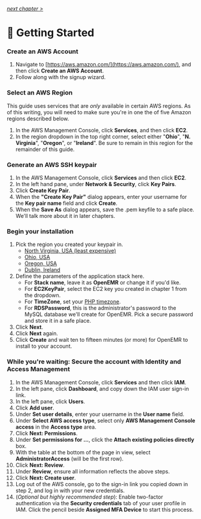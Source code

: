 _[next chapter >](02-Application-Servers.md)_

# 🚴 Getting Started

### Create an AWS Account

1. Navigate to [https://aws.amazon.com/](https://aws.amazon.com/), and then click **Create an AWS Account**.
2. Follow along with the signup wizard.

### Select an AWS Region

This guide uses services that are _only_ available in certain AWS regions. As of this writing, you will need to make sure you're in one the of five Amazon regions described below.

1. In the AWS Management Console, click **Services**, and then click **EC2**.
2. In the region dropdown in the top right corner, select either "**Ohio**", "**N. Virginia**", "**Oregon**", or "**Ireland**". Be sure to remain in this region for the remainder of this guide.

### Generate an AWS SSH keypair

1. In the AWS Management Console, click **Services** and then click **EC2**.
2. In the left hand pane, under **Network & Security**, click **Key Pairs**.
3. Click **Create Key Pair**.
4. When the **"Create Key Pair"** dialog appears, enter your username for the **Key pair name** field and click **Create**.
5. When the **Save As** dialog appears, save the .pem keyfile to a safe place. We'll talk more about it in later chapters.

### Begin your installation

1. Pick the region you created your keypair in.
   * [North Virginia, USA (least expensive)](https://console.aws.amazon.com/cloudformation/home?region=us-east-1#/stacks/new?stackName=OpenEMR&templateURL=https://s3.amazonaws.com/openemr-useast1/OpenEMR.004.json)
   * [Ohio, USA](https://console.aws.amazon.com/cloudformation/home?region=us-east-2#/stacks/new?stackName=OpenEMR&templateURL=https://s3.amazonaws.com/openemr-useast2/OpenEMR.004.json)
   * [Oregon, USA](https://console.aws.amazon.com/cloudformation/home?region=us-west-2#/stacks/new?stackName=OpenEMR&templateURL=https://s3.amazonaws.com/openemr-uswest2/OpenEMR.004.json)
   * [Dublin, Ireland](https://console.aws.amazon.com/cloudformation/home?region=eu-west-1#/stacks/new?stackName=OpenEMR&templateURL=https://s3.amazonaws.com/openemr-euwest1/OpenEMR.004.json)   
2. Define the parameters of the application stack here.
   * For **Stack name**, leave it as **OpenEMR** or change it if you'd like.
   * For **EC2KeyPair**, select the EC2 key you created in chapter 1 from the dropdown.
   * For **TimeZone**, set your [PHP timezone](http://php.net/manual/en/timezones.php).
   * For **RDSPassword**, this is the administrator's password to the MySQL database we'll create for OpenEMR. Pick a secure password and store it in a safe place.
3. Click **Next**.
4. Click **Next** again.
5. Click **Create** and wait ten to fifteen minutes (or more) for OpenEMR to install to your account.

### While you're waiting: Secure the account with Identity and Access Management

1. In the AWS Management Console, click **Services** and then click **IAM**.
2. In the left pane, click **Dashboard**, and copy down the IAM user sign-in link.
3. In the left pane, click **Users**.
4. Click **Add user**.
5. Under **Set user details**, enter your username in the **User name** field.
6. Under **Select AWS access type**, select only **AWS Management Console access** in the **Access type** area.
7. Click **Next: Permissions**.
8. Under **Set permissions for ...**, click the **Attach existing policies directly**  box.
9. With the table at the bottom of the page in view, select **AdministratorAccess** (will be the first row).
10. Click **Next: Review**.
11. Under **Review**, ensure all information reflects the above steps.
12. Click **Next: Create user**.
13. Log out of the AWS console, go to the sign-in link you copied down in step 2, and log in with your new credentials.
14. (_Optional but highly recommended step_): Enable two-factor authentication via the **Security credentials** tab of your user profile in IAM. Click the pencil beside **Assigned MFA Device** to start this process.
